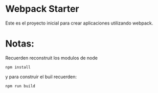 # Webpack Starter

Este es el proyecto inicial  para crear aplicaciones utilizando webpack.

# Notas:
Recuerden reconstruit los modulos de node
```
npm install
```

y para construir el buil recuerden:
````
npm run build
````
